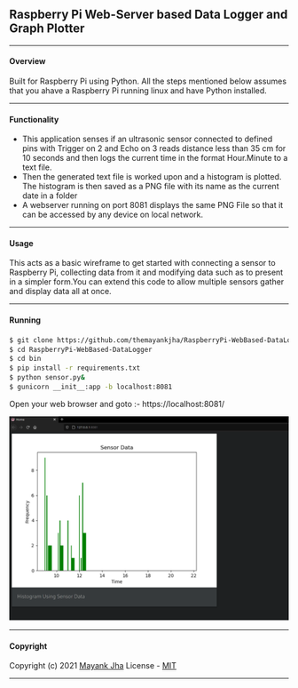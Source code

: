## Raspberry Pi Web-Server based Data Logger and Graph Plotter
---
#### Overview
Built for Raspberry Pi using Python.
All the steps mentioned below assumes that you ahave a Raspberry Pi running linux and have Python installed.

---
#### Functionality
- This application senses if an ultrasonic sensor connected to defined pins  with Trigger on 2 and Echo on 3 reads distance less than 35 cm for 10 seconds and then logs the current time in the format Hour.Minute to a text file.
- Then the generated text file is worked upon and a histogram is plotted. The histogram is then saved as a PNG file with its name as the current date in a folder
- A webserver running on port 8081 displays the same PNG File so that it can be accessed by any device on local network.

---
#### Usage
 This acts as a basic wireframe to get started with connecting a sensor to Raspberry Pi, collecting data from it and modifying data such as to present in a simpler form.You can extend this code to allow multiple sensors gather and display data all at once. 

---
#### Running

```sh
$ git clone https://github.com/themayankjha/RaspberryPi-WebBased-DataLogger.git
$ cd RaspberryPi-WebBased-DataLogger
$ cd bin
$ pip install -r requirements.txt
$ python sensor.py&
$ gunicorn __init__:app -b localhost:8081
```
Open your web browser and goto :- https://localhost:8081/

![Screenshot](screenshot/screenshot.png?raw=true "screenshot")

 ---
#### Copyright

Copyright (c) 2021 [Mayank Jha](https://github.com/themayankjha)
License - [MIT](License.md)

---